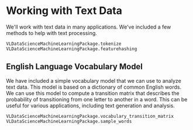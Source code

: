 # Working with Text Data
We'll work with text data in many applications. We've included a few methods to help with text processing. 

```@docs
VLDataScienceMachineLearningPackage.tokenize
VLDataScienceMachineLearningPackage.featurehashing
```

## English Language Vocabulary Model
We have included a simple vocabulary model that we can use to analyze text data. This model is based on a 
dictionary of common English words. We can use this model to compute a transition matrix that describes the 
probability of transitioning from one letter to another in a word. This can be useful for various applications, 
including text generation and analysis.

```@docs
VLDataScienceMachineLearningPackage.vocabulary_transition_matrix
VLDataScienceMachineLearningPackage.sample_words
```